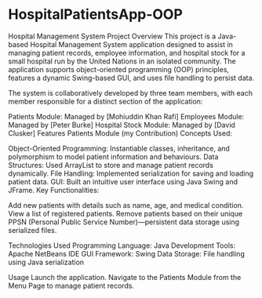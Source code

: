 # HospitalPatientsApp-OOP
Hospital Management System Project Overview This project is a Java-based Hospital Management System application designed to assist in managing patient records, employee information, and hospital stock for a small hospital run by the United Nations in an isolated community. The application supports object-oriented programming (OOP) principles, features a dynamic Swing-based GUI, and uses file handling to persist data.

The system is collaboratively developed by three team members, with each member responsible for a distinct section of the application:

Patients Module: Managed by [Mohiuddin Khan Rafi] Employees Module: Managed by [Peter Burke] Hospital Stock Module: Managed by [David Clusker] Features Patients Module (my Contribution) Concepts Used:

Object-Oriented Programming: Instantiable classes, inheritance, and polymorphism to model patient information and behaviours. Data Structures: Used ArrayList to store and manage patient records dynamically. File Handling: Implemented serialization for saving and loading patient data. GUI: Built an intuitive user interface using Java Swing and JFrame. Key Functionalities:

Add new patients with details such as name, age, and medical condition. View a list of registered patients. Remove patients based on their unique PPSN (Personal Public Service Number)—persistent data storage using serialized files.

Technologies Used Programming Language: Java Development Tools: Apache NetBeans IDE GUI Framework: Swing Data Storage: File handling using Java serialization

Usage Launch the application. Navigate to the Patients Module from the Menu Page to manage patient records.
